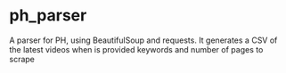 # ph_parser
A parser for PH, using BeautifulSoup and requests. It generates a CSV of the latest videos when is provided keywords and number of pages to scrape
